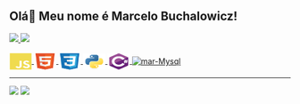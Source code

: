 ## Olá👋 Meu nome é Marcelo Buchalowicz!
<div>
  <a href="https://github.com/MarceloBuch">
  <img height="180em" src="https://github-readme-stats.vercel.app/api?username=MarceloBuch&show_icons=true&theme=cobalt&include_all_commits=true&count_private=true"/>
  <img height="180em" src="https://github-readme-stats.vercel.app/api/top-langs/?username=MarceloBuch&layout=compact&langs_count=7&theme=cobalt"/>
</div>
<div style="display: inline_block"><br>
  <img align="center" alt="mar-Js" height="30" width="40" src="https://raw.githubusercontent.com/devicons/devicon/master/icons/javascript/javascript-plain.svg">
  <img align="center" alt="mar-HTML" height="30" width="40" src="https://raw.githubusercontent.com/devicons/devicon/master/icons/html5/html5-original.svg">
  <img align="center" alt="mar-CSS" height="30" width="40" src="https://raw.githubusercontent.com/devicons/devicon/master/icons/css3/css3-original.svg">
  <img align="center" alt="mar-Python" height="30" width="40" src="https://raw.githubusercontent.com/devicons/devicon/master/icons/python/python-original.svg">
  <img align="center" alt="mar-Csharp" height="30" width="40" src="https://raw.githubusercontent.com/devicons/devicon/master/icons/csharp/csharp-original.svg">
  <img align="center" alt="mar-Mysql" height="30" width="40" src="https://cdn.jsdelivr.net/gh/devicons/devicon/icons/mysql/mysql-original.svg">
</div>
<hr>
<div> 
  <a href = "mailto:marcelo.buch12@gmail.com"><img src="https://img.shields.io/badge/-Gmail-%23333?style=for-the-badge&logo=gmail&logoColor=white" target="_blank"></a>
  <a href="https://www.linkedin.com/in/marcelo-buchalowicz/" target="_blank"><img src="https://img.shields.io/badge/-LinkedIn-%230077B5?style=for-the-badge&logo=linkedin&logoColor=white" target="_blank"></a> 
